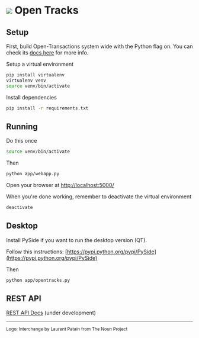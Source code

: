 ![](http://i.imgur.com/p8bnuiZ.png) Open Tracks
==========

## Setup

First, build Open-Transactions system wide with the Python flag on. You can check its [docs here](https://github.com/Open-Transactions/Open-Transactions/tree/master/docs) for more info.

Setup a virtual environment

```bash
pip install virtualenv
virtualenv venv
source venv/bin/activate
``` 

Install dependencies

```bash
pip install -r requirements.txt
```

## Running

Do this once

```bash
source venv/bin/activate
```

Then

```bash
python app/webapp.py
```

Open your browser at [http://localhost:5000/](http://localhost:5000/)

When you're done working, remember to deactivate the virtual environment

```bash
deactivate
```

## Desktop

Install PySide if you want to run the desktop version (QT).

Follow this instructions: [https://pypi.python.org/pypi/PySide](https://pypi.python.org/pypi/PySide)

Then

```bash
python app/opentracks.py
```

## REST API

[REST API Docs](http://api-portal.anypoint.mulesoft.com/raml/console?raml=http://api-portal.anypoint.mulesoft.com/open-tracks/api/open-tracks-rest-api/OpenTracks.raml) (under development)


-----

<sub>Logo: Interchange by Laurent Patain from The Noun Project</sub>

